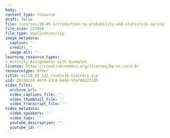 ```yaml
---
body: ''
content_type: resource
draft: false
file: /courses/18-05-introduction-to-probability-and-statistics-spring-2022/mit18_05_s22_studio10-teachers.zip
file_size: 221058
file_type: application/zip
image_metadata:
  caption: ''
  credit: ''
  image-alt: ''
learning_resource_types:
- Activity Assignments with Examples
license: https://creativecommons.org/licenses/by-nc-sa/4.0/
resourcetype: Other
title: mit18_05_s22_studio10-teachers.zip
uid: 38149cb8-46fd-43c0-b4d8-53af86d2f1d5
video_files:
  archive_url: ''
  video_captions_file: ''
  video_thumbnail_file: ''
  video_transcript_file: ''
video_metadata:
  video_speakers: ''
  video_tags: ''
  youtube_description: ''
  youtube_id: ''
---
```

